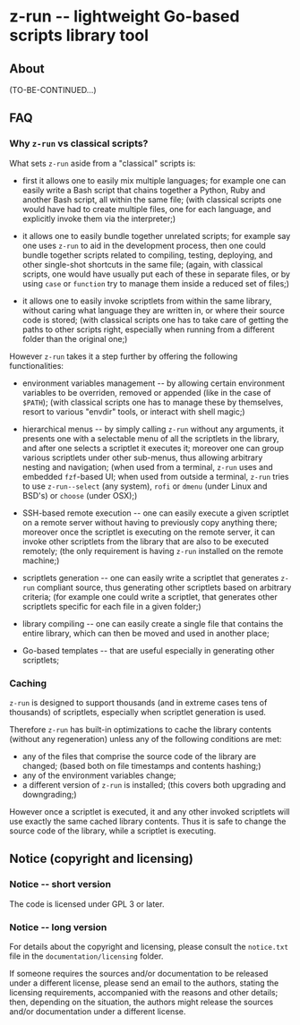 
# **z-run** -- lightweight Go-based scripts library tool




## About

(TO-BE-CONTINUED...)




## FAQ




### Why `z-run` vs classical scripts?

What sets `z-run` aside from a "classical" scripts is:

* first it allows one to easily mix multiple languages;
for example one can easily write a Bash script that chains together a Python, Ruby and another Bash script,
all within the same file;
(with classical scripts one would have had to create multiple files, one for each language, and explicitly invoke them via the interpreter;)

* it allows one to easily bundle together unrelated scripts;
for example say one uses `z-run` to aid in the development process, then one could bundle together scripts related
to compiling, testing, deploying, and other single-shot shortcuts in the same file;
(again, with classical scripts, one would have usually put each of these in separate files,
or by using `case` or `function` try to manage them inside a reduced set of files;)

* it allows one to easily invoke scriptlets from within the same library, without caring what language they are written in, or where their source code is stored;
(with classical scripts one has to take care of getting the paths to other scripts right, especially when running from a different folder than the original one;)

However `z-run` takes it a step further by offering the following functionalities:

* environment variables management -- by allowing certain environment variables to be overriden, removed or appended (like in the case of `$PATH`);
(with classical scripts one has to manage these by themselves, resort to various "envdir" tools, or interact with shell magic;)

* hierarchical menus -- by simply calling `z-run` without any arguments, it presents one with a selectable menu of all the scriptlets in the library,
and after one selects a scriptlet it executes it;  moreover one can group various scriptlets under other sub-menus, thus allowing arbitrary nesting and navigation;
(when used from a terminal, `z-run` uses and embedded `fzf`-based UI;  when used from outside a terminal, `z-run` tries to use `z-run--select` (any system), `rofi` or `dmenu` (under Linux and BSD's) or `choose` (under OSX);)

* SSH-based remote execution -- one can easily execute a given scriptlet on a remote server without having to previously copy anything there;
moreover once the scriptlet is executing on the remote server, it can invoke other scriptlets from the library that are also to be executed remotely;
(the only requirement is having `z-run` installed on the remote machine;)

* scriptlets generation -- one can easily write a scriptlet that generates `z-run` compliant source, thus generating other scriptlets based on arbitrary criteria;
(for example one could write a scriptlet, that generates other scriptlets specific for each file in a given folder;)

* library compiling -- one can easily create a single file that contains the entire library, which can then be moved and used in another place;

* Go-based templates -- that are useful especially in generating other scriptlets;




### Caching

`z-run` is designed to support thousands (and in extreme cases tens of thousands) of scriptlets, especially when scriptlet generation is used.

Therefore `z-run` has built-in optimizations to cache the library contents (without any regeneration) unless any of the following conditions are met:

* any of the files that comprise the source code of the library are changed;  (based both on file timestamps and contents hashing;)
* any of the environment variables change;
* a different version of `z-run` is installed;  (this covers both upgrading and downgrading;)

However once a scriptlet is executed, it and any other invoked scriptlets will use exactly the same cached library contents.
Thus it is safe to change the source code of the library, while a scriptlet is executing.




## Notice (copyright and licensing)


### Notice -- short version

The code is licensed under GPL 3 or later.


### Notice -- long version

For details about the copyright and licensing, please consult the `notice.txt` file in the `documentation/licensing` folder.

If someone requires the sources and/or documentation to be released
under a different license, please send an email to the authors,
stating the licensing requirements, accompanied with the reasons
and other details; then, depending on the situation, the authors might
release the sources and/or documentation under a different license.

